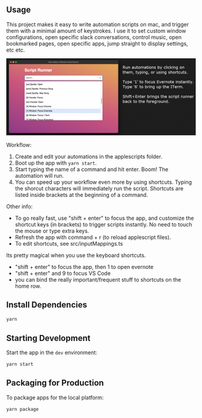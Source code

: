 ## Usage

This project makes it easy to write automation scripts on mac, and trigger them with a minimal amount of keystrokes. I use it to set custom window configurations, open specific slack conversations, control music, open bookmarked pages, open specific apps, jump straight to display settings, etc etc.

![Running app](App.png)

Workflow:
1. Create and edit your automations in the applescripts folder.
2. Boot up the app with `yarn start`.
3. Start typing the name of a command and hit enter. Boom! The automation will run.
4. You can speed up your workflow even more by using shortcuts. Typing the shorcut characters will immediately run the script. Shortcuts are listed inside brackets at the beginning of a command. 

Other info:
- To go really fast, use "shift + enter" to focus the app, and customize the shortcut keys (in brackets) to trigger scripts instantly. No need to touch the mouse or type extra keys.
- Refresh the app with command + r (to reload applescript files).
- To edit shortcuts, see src/inputMappings.ts

Its pretty magical when you use the keyboard shortcuts. 
- "shift + enter" to focus the app, then 1 to open evernote
- "shift + enter" and 9 to focus VS Code
- you can bind the really important/frequent stuff to shortcuts on the home row.
 
## Install Dependencies
```bash
yarn
```
 
## Starting Development

Start the app in the `dev` environment:

```bash
yarn start
```

## Packaging for Production

To package apps for the local platform:

```bash
yarn package
```
